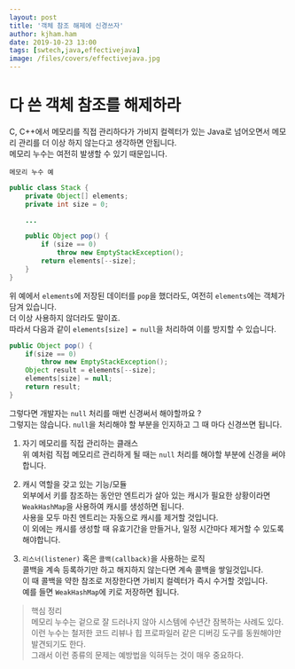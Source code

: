 ```yaml
---
layout: post
title: '객체 참조 해제에 신경쓰자'
author: kjham.ham
date: 2019-10-23 13:00
tags: [swtech,java,effectivejava]
image: /files/covers/effectivejava.jpg
---
```


# 다 쓴 객체 참조를 해제하라

C, C++에서 메모리를 직접 관리하다가 가비지 컬렉터가 있는 Java로 넘어오면서
메모리 관리를 더 이상 하지 않는다고 생각하면 안됩니다.  
메모리 누수는 여전히 발생할 수 있기 때문입니다.  

`메모리 누수 예`  
~~~java
public class Stack {
    private Object[] elements;
    private int size = 0;

    ...

    public Object pop() {
        if (size == 0)
            throw new EmptyStackException();
        return elements[--size];
    }
}
~~~

위 예에서 `elements`에 저장된 데이터를 `pop`을 했더라도, 여전히 `elements`에는 객체가 담겨 있습니다.  
더 이상 사용하지 않더라도 말이죠.  
따라서 다음과 같이 `elements[size] = null`을 처리하여 이를 방지할 수 있습니다.  
~~~java
public Object pop() {
    if(size == 0)
        throw new EmptyStackException();
    Object result = elements[--size];
    elements[size] = null;
    return result;
}
~~~

그렇다면 개발자는 `null` 처리를 매번 신경써서 해야할까요 ?  
그렇지는 않습니다. `null`을 처리해야 할 부분을 인지하고 그 때 마다 신경쓰면 됩니다.  

1. 자기 메모리를 직접 관리하는 클래스  
위 예처럼 직접 메모리르 관리하게 될 때는 `null` 처리를 해야할 부분에 신경을 써야 합니다.  

2. 캐시 역할을 갖고 있는 기능/모듈  
외부에서 키를 참조하는 동안만 엔트리가 살아 있는 캐시가 필요한 상황이라면 `WeakHashMap`을 사용하여 캐시를 생성하면 됩니다.  
사용을 모두 마친 엔트리는 자동으로 캐시를 제거할 것입니다.  
이 외에는 캐시를 생성할 때 유효기간을 만들거나, 일정 시간마다 제거할 수 있도록 해야합니다.  

3. `리스너(listener)` 혹은 `콜백(callback)`을 사용하는 로직  
콜백을 계속 등록하기만 하고 해지하지 않는다면 계속 콜백을 쌓일것입니다.  
이 때 콜백을 약한 참조로 저장한다면 가비지 컬렉터가 즉시 수거할 것입니다.  
예를 들면 `WeakHashMap`에 키로 저장하면 됩니다.  

> 핵심 정리  
메모리 누수는 겉으로 잘 드러나지 않아 시스템에 수년간 잠복하는 사례도 있다.  
이런 누수는 철저한 코드 리뷰나 힙 프로파일러 같은 디버깅 도구를 동원해야만 발견되기도 한다.  
그래서 이런 종류의 문제는 예방법을 익혀두는 것이 매우 중요하다.